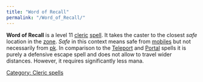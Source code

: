 ```yaml
---
title: "Word of Recall"
permalink: "/Word_of_Recall/"
---
```


**Word of Recall** is a level 11 [cleric](cleric "wikilink")
[spell](spell "wikilink"). It takes the caster to the closest *safe*
location in the [zone](zone "wikilink"). *Safe* in this context means
safe from [mobiles](mobile "wikilink") but not necessarily from
[pk](pk "wikilink"). In comparison to the
[Teleport](Teleport "wikilink") and [Portal](Portal "wikilink") spells
it is purely a defensive escape spell and does not allow to travel wider
distances. However, it requires significantly less mana.

[Category: Cleric spells](Category:_Cleric_spells "wikilink")